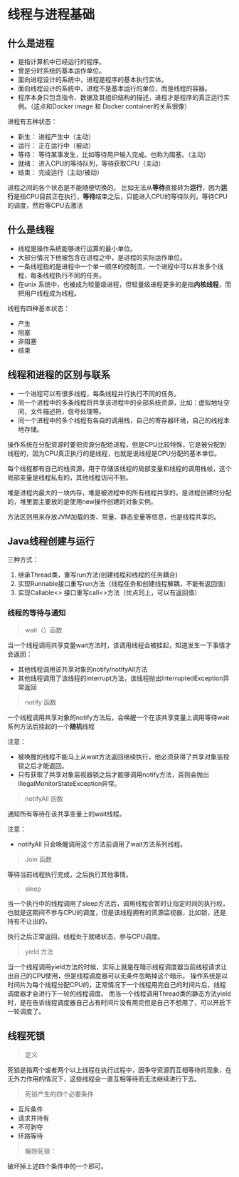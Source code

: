 # 线程与进程基础

## 什么是进程

* 是指计算机中已经运行的程序。
* 曾是分时系统的基本运作单位。
* 面向进程设计的系统中，进程是程序的基本执行实体。
* 面向线程设计的系统中，进程不是基本运行的单位，而是线程的容器。
* 程序本身只包含指令、数据及其组织结构的描述，进程才是程序的真正运行实例。（这点和Docker image 和 Docker container的关系很像）

进程有五种状态：

* 新生： 进程产生中（主动）
* 运行： 正在运行中（被动）
* 等待： 等待某事发生，比如等待用户输入完成。也称为阻塞。（主动）
* 就绪： 进入CPU的等待队列，等待获取CPU（主动）
* 结束： 完成运行（主动/被动）

进程之间的各个状态是不能随便切换的。
比如无法从**等待**直接转为**运行**，因为**运行**是指CPU目前正在执行，**等待**结束之后，只能进入CPU的等待队列，等待CPU的调度，然后等CPU去激活

## 什么是线程

* 线程是操作系统能够进行运算的最小单位。
* 大部分情况下他被包含在进程之中，是进程的实际运作单位。
* 一条线程指的是进程中一个单一顺序的控制流，一个进程中可以并发多个线程，每条线程执行不同的任务。
* 在unix 系统中，也被成为轻量级进程，但轻量级进程更多的是指**内核线程**，而把用户线程成为线程。

线程有四种基本状态：

* 产生
* 阻塞
* 非阻塞
* 结束

## 线程和进程的区别与联系

* 一个进程可以有很多线程，每条线程并行执行不同的任务。
* 同一个进程中的多条线程将共享该进程中的全部系统资源，比如：虚拟地址空间，文件描述符，信号处理等。
* 同一个进程中的多个线程有各自的调用栈，自己的寄存器环境，自己的线程本地存储。

操作系统在分配资源时要把资源分配给进程，但是CPU比较特殊，它是被分配到线程的，因为CPU真正执行的是线程，也就是说线程是CPU分配的基本单位。

每个线程都有自己的栈资源，用于存储该线程的局部变量和线程的调用栈帧，这个局部变量是线程私有的，其他线程访问不到。

堆是进程内最大的一块内存，堆是被进程中的所有线程共享的，是进程创建时分配的，堆里面主要放的是使用new操作创建的对象实例。

方法区则用来存放JVM加载的类、常量、静态变量等信息，也是线程共享的。


## Java线程创建与运行

三种方式：

1. 继承Thread类，重写run方法(创建线程和线程的任务耦合)
2. 实现Runnable接口重写run方法（线程任务和创建线程解耦，不能有返回值）
3. 实现Callable<> 接口重写call<>方法（优点同上，可以有返回值）

### 线程的等待与通知

> wait（）函数

当一个线程调用共享变量wait方法时，该调用线程会被挂起，知道发生一下事情才会返回：

* 其他线程调用该共享对象的notify/notifyAll方法
* 其他线程调用了该线程的interrupt方法，该线程抛出InterruptedException异常返回 

> notify 函数

一个线程调用共享对象的notify方法后，会唤醒一个在该共享变量上调用等待wait系列方法后挂起的一个**随机**线程

注意：

* 被唤醒的线程不能马上从wait方法返回继续执行，他必须获得了共享对象监视锁之后才能返回。
* 只有获取了共享对象监视器锁之后才能够调用notify方法，否则会抛出IllegalMonitorStateException异常。

> notifyAll 函数

通知所有等待在该共享变量上的wait线程。

注意：

* notifyAll 只会唤醒调用这个方法前调用了wait方法系列线程。

> Join 函数

等待当前线程执行完成，之后执行其他事情。

> sleep

当一个执行中的线程调用了sleep方法后，调用线程会暂时让指定时间的执行权，也就是这期间不参与CPU的调度，但是该线程拥有的资源监视器，比如锁，还是持有不让出的。

执行之后正常返回，线程处于就绪状态，参与CPU调度。

> yield 方法

当一个线程调用yield方法的时候，实际上就是在暗示线程调度器当前线程请求让出自己的CPU使用，但是线程调度器可以无条件忽略掉这个暗示。
操作系统是以时间片为每个线程分配CPU的，正常情况下一个线程用完自己的时间片后，线程调度器才会进行下一轮的线程调度。
而当一个线程调用Thread类的静态方法yield时，是在告诉线程调度器自己占有时间片没有用完但是自己不想用了，可以开启下一轮调度了。

## 线程死锁

> 定义

死锁是指两个或者两个以上线程在执行过程中，因争夺资源而互相等待的现象，在无外力作用的情况下，这些线程会一直互相等待而无法继续进行下去。

> 死锁产生的四个必要条件

* 互斥条件
* 请求并持有
* 不可剥夺
* 环路等待

> 解除死锁：

破坏掉上述四个条件中的一个即可。
